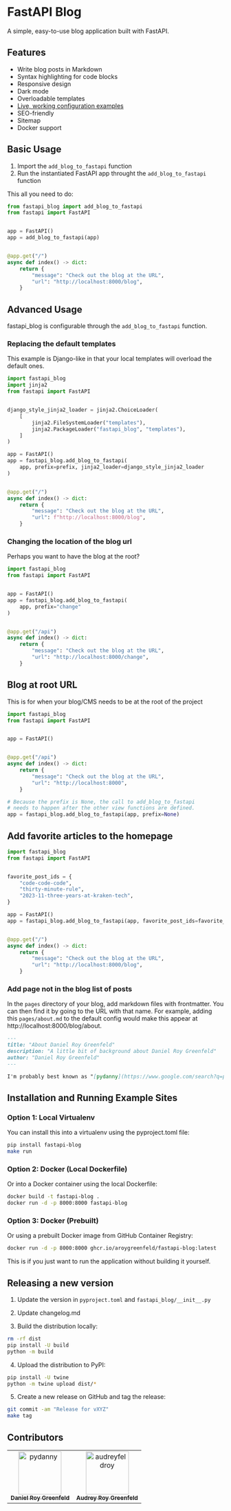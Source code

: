 # FastAPI Blog

A simple, easy-to-use blog application built with FastAPI.

## Features

- Write blog posts in Markdown
- Syntax highlighting for code blocks
- Responsive design
- Dark mode
- Overloadable templates
- [Live, working configuration examples](https://github.com/pydanny/fastapi-blog/tree/main/tests/examples)
- SEO-friendly
- Sitemap
- Docker support

## Basic Usage

1. Import the `add_blog_to_fastapi` function
2. Run the instantiated FastAPI app throught the `add_blog_to_fastapi` function

This all you need to do:

```python
from fastapi_blog import add_blog_to_fastapi
from fastapi import FastAPI


app = FastAPI()
app = add_blog_to_fastapi(app)


@app.get("/")
async def index() -> dict:
    return {
        "message": "Check out the blog at the URL",
        "url": "http://localhost:8000/blog",
    }
```

## Advanced Usage

fastapi_blog is configurable through the `add_blog_to_fastapi` function.

### Replacing the default templates

This example is Django-like in that your local templates will overload the default ones.

```python
import fastapi_blog
import jinja2
from fastapi import FastAPI


django_style_jinja2_loader = jinja2.ChoiceLoader(
    [
        jinja2.FileSystemLoader("templates"),
        jinja2.PackageLoader("fastapi_blog", "templates"),
    ]
)

app = FastAPI()
app = fastapi_blog.add_blog_to_fastapi(
    app, prefix=prefix, jinja2_loader=django_style_jinja2_loader
)


@app.get("/")
async def index() -> dict:
    return {
        "message": "Check out the blog at the URL",
        "url": f"http://localhost:8000/blog",
    }
```


### Changing the location of the blog url

Perhaps you want to have the blog at the root?

```python
import fastapi_blog
from fastapi import FastAPI


app = FastAPI()
app = fastapi_blog.add_blog_to_fastapi(
    app, prefix="change"
)


@app.get("/api")
async def index() -> dict:
    return {
        "message": "Check out the blog at the URL",
        "url": "http://localhost:8000/change",
    }
```

## Blog at root URL

This is for when your blog/CMS needs to be at the root of the project

```python
import fastapi_blog
from fastapi import FastAPI


app = FastAPI()


@app.get("/api")
async def index() -> dict:
    return {
        "message": "Check out the blog at the URL",
        "url": "http://localhost:8000",
    }

# Because the prefix is None, the call to add_blog_to_fastapi
# needs to happen after the other view functions are defined.
app = fastapi_blog.add_blog_to_fastapi(app, prefix=None)
```


## Add favorite articles to the homepage

```python
import fastapi_blog
from fastapi import FastAPI


favorite_post_ids = {
    "code-code-code",
    "thirty-minute-rule",
    "2023-11-three-years-at-kraken-tech",
}

app = FastAPI()
app = fastapi_blog.add_blog_to_fastapi(app, favorite_post_ids=favorite_post_ids)


@app.get("/")
async def index() -> dict:
    return {
        "message": "Check out the blog at the URL",
        "url": "http://localhost:8000/blog",
    }
```

### Add page not in the blog list of posts

In the `pages` directory of your blog, add markdown files with frontmatter. You can then find it by going to the URL with that name. For example, adding this `pages/about.md` to the default config would make this appear at http://localhost:8000/blog/about.

```markdown
---
title: "About Daniel Roy Greenfeld"
description: "A little bit of background about Daniel Roy Greenfeld"
author: "Daniel Roy Greenfeld"
---

I'm probably best known as "[pydanny](https://www.google.com/search?q=pydanny)", one of the authors of [Two Scoops of Django](/books/tech).
```


## Installation and Running Example Sites

### Option 1: Local Virtualenv

You can install this into a virtualenv using the pyproject.toml file:

```bash
pip install fastapi-blog
make run
```

### Option 2: Docker (Local Dockerfile)

Or into a Docker container using the local Dockerfile:

```bash
docker build -t fastapi-blog .
docker run -d -p 8000:8000 fastapi-blog
```

### Option 3: Docker (Prebuilt)

Or using a prebuilt Docker image from GitHub Container Registry:

```bash
docker run -d -p 8000:8000 ghcr.io/aroygreenfeld/fastapi-blog:latest
```

This is if you just want to run the application without building it yourself.

## Releasing a new version

1. Update the version in `pyproject.toml` and `fastapi_blog/__init__.py`

2. Update changelog.md

3. Build the distribution locally:

```bash
rm -rf dist
pip install -U build
python -m build
```

4. Upload the distribution to PyPI:

```bash
pip install -U twine
python -m twine upload dist/*
```

5. Create a new release on GitHub and tag the release:

```bash
git commit -am "Release for vXYZ"
make tag
```

## Contributors

<!-- readme: contributors -start -->
<table>
<tr>
    <td align="center">
        <a href="https://github.com/pydanny">
            <img src="https://avatars.githubusercontent.com/u/62857?v=4" width="100;" alt="pydanny"/>
            <br />
            <sub><b>Daniel Roy Greenfeld</b></sub>
        </a>
    </td>
    <td align="center">
        <a href="https://github.com/audreyfeldroy">
            <img src="https://avatars.githubusercontent.com/u/74739?v=4" width="100;" alt="audreyfeldroy"/>
            <br />
            <sub><b>Audrey Roy Greenfeld</b></sub>
        </a>
    </td></tr>
</table>
<!-- readme: contributors -end -->
